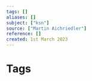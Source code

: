 ```yaml
---
tags: []
aliases: []
subject: ["ksn"]
source: ["Martin Aichriedler"]
reference: []
created: 1st March 2023
---
```



# Tags
